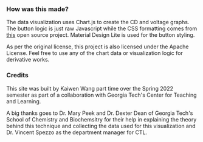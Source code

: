 ### How was this made?
The data visualization uses Chart.js to create the CD and voltage graphs. The button logic is just raw Javascript while the CSS formatting comes from [this](https://github.com/tensorflow/playground/blob/master/LICENSE) open source project. Material Design Lite is used for the button styling.

As per the original license, this project is also licensed under the Apache License. Feel free to use any of the chart data or visualization logic for derivative works.

### Credits
This site was built by Kaiwen Wang part time over the Spring 2022 semester as part of a collaboration with Georgia Tech's Center for Teaching and Learning.

A big thanks goes to Dr. Mary Peek and Dr. Dexter Dean of Georgia Tech's School of Chemistry and Biochemsitry for their help in explaining the theory behind this technique and collecting the data used for this visualization and Dr. Vincent Spezzo as the department manager for CTL.
